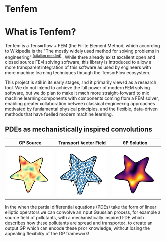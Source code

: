 #  Tenfem

# What is Tenfem?

Tenfem is a Tensorflow + FEM (the Finite Element Method) which 
according to Wikipedia is the "The mostly widely used method for 
solving problems in engineering"<sup>
 [[citation needed]](https://en.wikipedia.org/wiki/Finite_element_method)
 </sup>. While there already exist excellent open and closed source
 FEM solving software, this library is introduced to allow a more 
 transparent integration of this software as used by engineers with
more machine learning techniques through the TensorFlow ecosystem.

This project is still in its early stages, and it primarily viewed as
a research tool. We do not intend to achieve the full power of modern
FEM solving software, but we do plan to make it much more 
straight-forward to mix machine learning components with components coming
from a FEM solver, enabling greater collaboration between classical
engineering approaches motivated by fundamental physical principles, and
the flexible, data-driven methods that have fuelled modern machine learning.
 
 ## PDEs as mechanistically inspired convolutions
 
 GP Source     | Transport Vector Field | GP Solution
:--------:|:----------------:|:-----------:
![](./images/source.png) | ![](./images/tvf.png) | ![](./images/gp_pde.png)
 
 In the when the partial differential equations (PDEs) take the form of linear
 elliptic operators we can convolve an input Gaussian process, for example a
 source field of pollutants, with a mechanistically inspired PDE which describes
 how these pollutants are spread and transported, to create an output GP which
 can encode these prior knowledge, without losing the appealing flexibility
 of the GP framework! 
